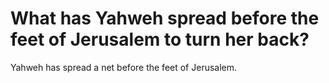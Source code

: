 # What has Yahweh spread before the feet of Jerusalem to turn her back?

Yahweh has spread a net before the feet of Jerusalem.
